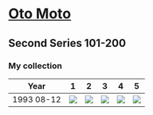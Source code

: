 # [Oto Moto](..)

## Second Series 101-200

### My collection

|    Year    |                                           1                                            |                                           2                                            |                                           3                                            |                                           4                                            |                                           5                                            |
|:----------:|:--------------------------------------------------------------------------------------:|:--------------------------------------------------------------------------------------:|:--------------------------------------------------------------------------------------:|:--------------------------------------------------------------------------------------:|:--------------------------------------------------------------------------------------:|
| 1993 08-12 | [<img src='thumbnails/outer/1993_08-12.1.4.png'>](thumbnails/outer/1993_08-12.1.4.png) | [<img src='thumbnails/outer/1993_08-12.2.4.png'>](thumbnails/outer/1993_08-12.2.4.png) | [<img src='thumbnails/outer/1993_08-12.3.4.png'>](thumbnails/outer/1993_08-12.3.4.png) | [<img src='thumbnails/outer/1993_08-12.4.4.png'>](thumbnails/outer/1993_08-12.4.4.png) | [<img src='thumbnails/outer/1993_08-12.5.4.png'>](thumbnails/outer/1993_08-12.5.4.png) |

<span style="display: inline-block;">
	<a href='thumbnails/inner/101.4.png' title=''><img src='thumbnails/inner/101.4.png' alt=''></a>
</span>
<span style="display: inline-block;">
	<a href='thumbnails/inner/102.0.png' title=''><img src='thumbnails/inner/102.0.png' alt=''></a>
</span>
<span style="display: inline-block;">
	<a href='thumbnails/inner/103.0.png' title=''><img src='thumbnails/inner/103.0.png' alt=''></a>
</span>
<span style="display: inline-block;">
	<a href='thumbnails/inner/104.0.png' title=''><img src='thumbnails/inner/104.0.png' alt=''></a>
</span>
<span style="display: inline-block;">
	<a href='thumbnails/inner/105.0.png' title=''><img src='thumbnails/inner/105.0.png' alt=''></a>
</span>
<span style="display: inline-block;">
	<a href='thumbnails/inner/106.0.png' title=''><img src='thumbnails/inner/106.0.png' alt=''></a>
</span>
<span style="display: inline-block;">
	<a href='thumbnails/inner/107.5.png' title=''><img src='thumbnails/inner/107.5.png' alt=''></a>
</span>
<span style="display: inline-block;">
	<a href='thumbnails/inner/108.5.png' title=''><img src='thumbnails/inner/108.5.png' alt=''></a>
</span>
<span style="display: inline-block;">
	<a href='thumbnails/inner/109.0.png' title=''><img src='thumbnails/inner/109.0.png' alt=''></a>
</span>
<span style="display: inline-block;">
	<a href='thumbnails/inner/110.0.png' title=''><img src='thumbnails/inner/110.0.png' alt=''></a>
</span>
<span style="display: inline-block;">
	<a href='thumbnails/inner/111.5.png' title=''><img src='thumbnails/inner/111.5.png' alt=''></a>
</span>
<span style="display: inline-block;">
	<a href='thumbnails/inner/112.5.png' title=''><img src='thumbnails/inner/112.5.png' alt=''></a>
</span>
<span style="display: inline-block;">
	<a href='thumbnails/inner/113.5.png' title=''><img src='thumbnails/inner/113.5.png' alt=''></a>
</span>
<span style="display: inline-block;">
	<a href='thumbnails/inner/114.4.png' title=''><img src='thumbnails/inner/114.4.png' alt=''></a>
</span>
<span style="display: inline-block;">
	<a href='thumbnails/inner/115.4.png' title=''><img src='thumbnails/inner/115.4.png' alt=''></a>
</span>
<span style="display: inline-block;">
	<a href='thumbnails/inner/116.4.png' title=''><img src='thumbnails/inner/116.4.png' alt=''></a>
</span>
<span style="display: inline-block;">
	<a href='thumbnails/inner/117.5.png' title=''><img src='thumbnails/inner/117.5.png' alt=''></a>
</span>
<span style="display: inline-block;">
	<a href='thumbnails/inner/118.5.png' title=''><img src='thumbnails/inner/118.5.png' alt=''></a>
</span>
<span style="display: inline-block;">
	<a href='thumbnails/inner/119.5.png' title=''><img src='thumbnails/inner/119.5.png' alt=''></a>
</span>
<span style="display: inline-block;">
	<a href='thumbnails/inner/120.5.png' title=''><img src='thumbnails/inner/120.5.png' alt=''></a>
</span>
<span style="display: inline-block;">
	<a href='thumbnails/inner/121.0.png' title=''><img src='thumbnails/inner/121.0.png' alt=''></a>
</span>
<span style="display: inline-block;">
	<a href='thumbnails/inner/122.5.png' title=''><img src='thumbnails/inner/122.5.png' alt=''></a>
</span>
<span style="display: inline-block;">
	<a href='thumbnails/inner/123.5.png' title=''><img src='thumbnails/inner/123.5.png' alt=''></a>
</span>
<span style="display: inline-block;">
	<a href='thumbnails/inner/124.0.png' title=''><img src='thumbnails/inner/124.0.png' alt=''></a>
</span>
<span style="display: inline-block;">
	<a href='thumbnails/inner/125.0.png' title=''><img src='thumbnails/inner/125.0.png' alt=''></a>
</span>
<span style="display: inline-block;">
	<a href='thumbnails/inner/126.0.png' title=''><img src='thumbnails/inner/126.0.png' alt=''></a>
</span>
<span style="display: inline-block;">
	<a href='thumbnails/inner/127.0.png' title=''><img src='thumbnails/inner/127.0.png' alt=''></a>
</span>
<span style="display: inline-block;">
	<a href='thumbnails/inner/128.0.png' title=''><img src='thumbnails/inner/128.0.png' alt=''></a>
</span>
<span style="display: inline-block;">
	<a href='thumbnails/inner/129.0.png' title=''><img src='thumbnails/inner/129.0.png' alt=''></a>
</span>
<span style="display: inline-block;">
	<a href='thumbnails/inner/130.0.png' title=''><img src='thumbnails/inner/130.0.png' alt=''></a>
</span>
<span style="display: inline-block;">
	<a href='thumbnails/inner/131.4.png' title=''><img src='thumbnails/inner/131.4.png' alt=''></a>
</span>
<span style="display: inline-block;">
	<a href='thumbnails/inner/132.0.png' title=''><img src='thumbnails/inner/132.0.png' alt=''></a>
</span>
<span style="display: inline-block;">
	<a href='thumbnails/inner/133.0.png' title=''><img src='thumbnails/inner/133.0.png' alt=''></a>
</span>
<span style="display: inline-block;">
	<a href='thumbnails/inner/134.3.png' title=''><img src='thumbnails/inner/134.3.png' alt=''></a>
</span>
<span style="display: inline-block;">
	<a href='thumbnails/inner/135.0.png' title=''><img src='thumbnails/inner/135.0.png' alt=''></a>
</span>
<span style="display: inline-block;">
	<a href='thumbnails/inner/136.4.png' title=''><img src='thumbnails/inner/136.4.png' alt=''></a>
</span>
<span style="display: inline-block;">
	<a href='thumbnails/inner/137.4.png' title=''><img src='thumbnails/inner/137.4.png' alt=''></a>
</span>
<span style="display: inline-block;">
	<a href='thumbnails/inner/138.0.png' title=''><img src='thumbnails/inner/138.0.png' alt=''></a>
</span>
<span style="display: inline-block;">
	<a href='thumbnails/inner/139.5.png' title=''><img src='thumbnails/inner/139.5.png' alt=''></a>
</span>
<span style="display: inline-block;">
	<a href='thumbnails/inner/140.0.png' title=''><img src='thumbnails/inner/140.0.png' alt=''></a>
</span>
<span style="display: inline-block;">
	<a href='thumbnails/inner/141.5.png' title=''><img src='thumbnails/inner/141.5.png' alt=''></a>
</span>
<span style="display: inline-block;">
	<a href='thumbnails/inner/142.5.png' title=''><img src='thumbnails/inner/142.5.png' alt=''></a>
</span>
<span style="display: inline-block;">
	<a href='thumbnails/inner/143.5.png' title=''><img src='thumbnails/inner/143.5.png' alt=''></a>
</span>
<span style="display: inline-block;">
	<a href='thumbnails/inner/144.4.png' title=''><img src='thumbnails/inner/144.4.png' alt=''></a>
</span>
<span style="display: inline-block;">
	<a href='thumbnails/inner/145.5.png' title=''><img src='thumbnails/inner/145.5.png' alt=''></a>
</span>
<span style="display: inline-block;">
	<a href='thumbnails/inner/146.3.png' title=''><img src='thumbnails/inner/146.3.png' alt=''></a>
</span>
<span style="display: inline-block;">
	<a href='thumbnails/inner/147.5.png' title=''><img src='thumbnails/inner/147.5.png' alt=''></a>
</span>
<span style="display: inline-block;">
	<a href='thumbnails/inner/148.0.png' title=''><img src='thumbnails/inner/148.0.png' alt=''></a>
</span>
<span style="display: inline-block;">
	<a href='thumbnails/inner/149.5.png' title=''><img src='thumbnails/inner/149.5.png' alt=''></a>
</span>
<span style="display: inline-block;">
	<a href='thumbnails/inner/150.5.png' title=''><img src='thumbnails/inner/150.5.png' alt=''></a>
</span>
<span style="display: inline-block;">
	<a href='thumbnails/inner/151.0.png' title=''><img src='thumbnails/inner/151.0.png' alt=''></a>
</span>
<span style="display: inline-block;">
	<a href='thumbnails/inner/152.0.png' title=''><img src='thumbnails/inner/152.0.png' alt=''></a>
</span>
<span style="display: inline-block;">
	<a href='thumbnails/inner/153.0.png' title=''><img src='thumbnails/inner/153.0.png' alt=''></a>
</span>
<span style="display: inline-block;">
	<a href='thumbnails/inner/154.0.png' title=''><img src='thumbnails/inner/154.0.png' alt=''></a>
</span>
<span style="display: inline-block;">
	<a href='thumbnails/inner/155.0.png' title=''><img src='thumbnails/inner/155.0.png' alt=''></a>
</span>
<span style="display: inline-block;">
	<a href='thumbnails/inner/156.5.png' title=''><img src='thumbnails/inner/156.5.png' alt=''></a>
</span>
<span style="display: inline-block;">
	<a href='thumbnails/inner/157.0.png' title=''><img src='thumbnails/inner/157.0.png' alt=''></a>
</span>
<span style="display: inline-block;">
	<a href='thumbnails/inner/158.0.png' title=''><img src='thumbnails/inner/158.0.png' alt=''></a>
</span>
<span style="display: inline-block;">
	<a href='thumbnails/inner/159.0.png' title=''><img src='thumbnails/inner/159.0.png' alt=''></a>
</span>
<span style="display: inline-block;">
	<a href='thumbnails/inner/160.0.png' title=''><img src='thumbnails/inner/160.0.png' alt=''></a>
</span>
<span style="display: inline-block;">
	<a href='thumbnails/inner/161.0.png' title=''><img src='thumbnails/inner/161.0.png' alt=''></a>
</span>
<span style="display: inline-block;">
	<a href='thumbnails/inner/162.5.png' title=''><img src='thumbnails/inner/162.5.png' alt=''></a>
</span>
<span style="display: inline-block;">
	<a href='thumbnails/inner/163.0.png' title=''><img src='thumbnails/inner/163.0.png' alt=''></a>
</span>
<span style="display: inline-block;">
	<a href='thumbnails/inner/164.5.png' title=''><img src='thumbnails/inner/164.5.png' alt=''></a>
</span>
<span style="display: inline-block;">
	<a href='thumbnails/inner/165.4.png' title=''><img src='thumbnails/inner/165.4.png' alt=''></a>
</span>
<span style="display: inline-block;">
	<a href='thumbnails/inner/166.3.png' title=''><img src='thumbnails/inner/166.3.png' alt=''></a>
</span>
<span style="display: inline-block;">
	<a href='thumbnails/inner/167.4.png' title=''><img src='thumbnails/inner/167.4.png' alt=''></a>
</span>
<span style="display: inline-block;">
	<a href='thumbnails/inner/168.5.png' title=''><img src='thumbnails/inner/168.5.png' alt=''></a>
</span>
<span style="display: inline-block;">
	<a href='thumbnails/inner/169.5.png' title=''><img src='thumbnails/inner/169.5.png' alt=''></a>
</span>
<span style="display: inline-block;">
	<a href='thumbnails/inner/170.0.png' title=''><img src='thumbnails/inner/170.0.png' alt=''></a>
</span>
<span style="display: inline-block;">
	<a href='thumbnails/inner/171.4.png' title=''><img src='thumbnails/inner/171.4.png' alt=''></a>
</span>
<span style="display: inline-block;">
	<a href='thumbnails/inner/172.0.png' title=''><img src='thumbnails/inner/172.0.png' alt=''></a>
</span>
<span style="display: inline-block;">
	<a href='thumbnails/inner/173.5.png' title=''><img src='thumbnails/inner/173.5.png' alt=''></a>
</span>
<span style="display: inline-block;">
	<a href='thumbnails/inner/174.3.png' title=''><img src='thumbnails/inner/174.3.png' alt=''></a>
</span>
<span style="display: inline-block;">
	<a href='thumbnails/inner/175.0.png' title=''><img src='thumbnails/inner/175.0.png' alt=''></a>
</span>
<span style="display: inline-block;">
	<a href='thumbnails/inner/176.0.png' title=''><img src='thumbnails/inner/176.0.png' alt=''></a>
</span>
<span style="display: inline-block;">
	<a href='thumbnails/inner/177.0.png' title=''><img src='thumbnails/inner/177.0.png' alt=''></a>
</span>
<span style="display: inline-block;">
	<a href='thumbnails/inner/178.0.png' title=''><img src='thumbnails/inner/178.0.png' alt=''></a>
</span>
<span style="display: inline-block;">
	<a href='thumbnails/inner/179.0.png' title=''><img src='thumbnails/inner/179.0.png' alt=''></a>
</span>
<span style="display: inline-block;">
	<a href='thumbnails/inner/180.0.png' title=''><img src='thumbnails/inner/180.0.png' alt=''></a>
</span>
<span style="display: inline-block;">
	<a href='thumbnails/inner/181.0.png' title=''><img src='thumbnails/inner/181.0.png' alt=''></a>
</span>
<span style="display: inline-block;">
	<a href='thumbnails/inner/182.0.png' title=''><img src='thumbnails/inner/182.0.png' alt=''></a>
</span>
<span style="display: inline-block;">
	<a href='thumbnails/inner/183.4.png' title=''><img src='thumbnails/inner/183.4.png' alt=''></a>
</span>
<span style="display: inline-block;">
	<a href='thumbnails/inner/184.4.png' title=''><img src='thumbnails/inner/184.4.png' alt=''></a>
</span>
<span style="display: inline-block;">
	<a href='thumbnails/inner/185.0.png' title=''><img src='thumbnails/inner/185.0.png' alt=''></a>
</span>
<span style="display: inline-block;">
	<a href='thumbnails/inner/186.5.png' title=''><img src='thumbnails/inner/186.5.png' alt=''></a>
</span>
<span style="display: inline-block;">
	<a href='thumbnails/inner/187.0.png' title=''><img src='thumbnails/inner/187.0.png' alt=''></a>
</span>
<span style="display: inline-block;">
	<a href='thumbnails/inner/188.0.png' title=''><img src='thumbnails/inner/188.0.png' alt=''></a>
</span>
<span style="display: inline-block;">
	<a href='thumbnails/inner/189.4.png' title=''><img src='thumbnails/inner/189.4.png' alt=''></a>
</span>
<span style="display: inline-block;">
	<a href='thumbnails/inner/190.0.png' title=''><img src='thumbnails/inner/190.0.png' alt=''></a>
</span>
<span style="display: inline-block;">
	<a href='thumbnails/inner/191.0.png' title=''><img src='thumbnails/inner/191.0.png' alt=''></a>
</span>
<span style="display: inline-block;">
	<a href='thumbnails/inner/192.5.png' title=''><img src='thumbnails/inner/192.5.png' alt=''></a>
</span>
<span style="display: inline-block;">
	<a href='thumbnails/inner/193.4.png' title=''><img src='thumbnails/inner/193.4.png' alt=''></a>
</span>
<span style="display: inline-block;">
	<a href='thumbnails/inner/194.0.png' title=''><img src='thumbnails/inner/194.0.png' alt=''></a>
</span>
<span style="display: inline-block;">
	<a href='thumbnails/inner/195.0.png' title=''><img src='thumbnails/inner/195.0.png' alt=''></a>
</span>
<span style="display: inline-block;">
	<a href='thumbnails/inner/196.0.png' title=''><img src='thumbnails/inner/196.0.png' alt=''></a>
</span>
<span style="display: inline-block;">
	<a href='thumbnails/inner/197.0.png' title=''><img src='thumbnails/inner/197.0.png' alt=''></a>
</span>
<span style="display: inline-block;">
	<a href='thumbnails/inner/198.0.png' title=''><img src='thumbnails/inner/198.0.png' alt=''></a>
</span>
<span style="display: inline-block;">
	<a href='thumbnails/inner/199.4.png' title=''><img src='thumbnails/inner/199.4.png' alt=''></a>
</span>
<span style="display: inline-block;">
	<a href='thumbnails/inner/200.0.png' title=''><img src='thumbnails/inner/200.0.png' alt=''></a>
</span>

